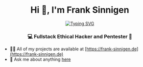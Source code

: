 <h1 align="center">Hi 👋, I'm Frank Sinnigen</h1>
<div align="center">
  <a href="https://git.io/typing-svg"><img src="https://readme-typing-svg.demolab.com?font=Fira+Code&pause=1000&width=435&lines=Welcome+to+my+GitHub+profile" alt="Typing SVG" /></a>
</div>

<h3 align="center">💻 Fullstack Ethical Hacker and Pentester 🔐</h3>


- 👨‍💻 All of my projects are available at [https://frank-sinnigen.de](https://frank-sinnigen.de)
- 💬 Ask me about anything [here](mailto:info@frank-sinnigen.de)
